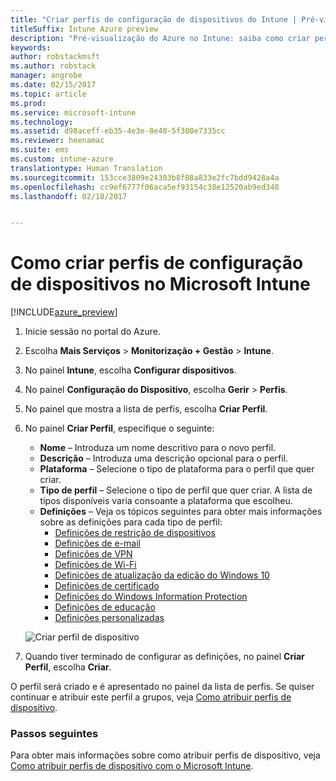 ```yaml
---
title: "Criar perfis de configuração de dispositivos do Intune | Pré-visualização do Azure no Intune"
titleSuffix: Intune Azure preview
description: "Pré-visualização do Azure no Intune: saiba como criar perfis de configuração de dispositivos no Intune."
keywords: 
author: robstackmsft
ms.author: robstack
manager: angrobe
ms.date: 02/15/2017
ms.topic: article
ms.prod: 
ms.service: microsoft-intune
ms.technology: 
ms.assetid: d98aceff-eb35-4e3e-8e40-5f300e7335cc
ms.reviewer: heenamac
ms.suite: ems
ms.custom: intune-azure
translationtype: Human Translation
ms.sourcegitcommit: 153cce3809e24303b8f88a833e2fc7bdd9428a4a
ms.openlocfilehash: cc9ef6777f06aca5ef93154c38e12520ab9ed348
ms.lasthandoff: 02/18/2017


---
```


# <a name="how-to-create-device-configuration-profiles-in-microsoft-intune"></a>Como criar perfis de configuração de dispositivos no Microsoft Intune

[!INCLUDE[azure_preview](../includes/azure_preview.md)]


1. Inicie sessão no portal do Azure.
2. Escolha **Mais Serviços** > **Monitorização + Gestão** > **Intune**.
3. No painel **Intune**, escolha **Configurar dispositivos**.
2. No painel **Configuração do Dispositivo**, escolha **Gerir** > **Perfis**.
2. No painel que mostra a lista de perfis, escolha **Criar Perfil**.
3. No painel **Criar Perfil**, especifique o seguinte:
    - **Nome** – Introduza um nome descritivo para o novo perfil.
    - **Descrição** – Introduza uma descrição opcional para o perfil.
    - **Plataforma** – Selecione o tipo de plataforma para o perfil que quer criar.
    - **Tipo de perfil** – Selecione o tipo de perfil que quer criar. A lista de tipos disponíveis varia consoante a plataforma que escolheu.
    - **Definições** – Veja os tópicos seguintes para obter mais informações sobre as definições para cada tipo de perfil:
        -  [Definições de restrição de dispositivos](/intune-azure/configure-devices/how-to-configure-device-restrictions)
        -  [Definições de e-mail](/intune-azure/configure-devices/how-to-configure-email-settings)
        -  [Definições de VPN](/intune-azure/configure-devices/how-to-configure-vpn-settings)
        -  [Definições de Wi-Fi](/intune-azure/configure-devices/how-to-configure-wi-fi-settings)
        -  [Definições de atualização da edição do Windows 10](/intune-azure/configure-devices/how-to-configure-windows-10-edition-upgrade)
        -  [Definições de certificado](/intune-azure/configure-devices/how-to-configure-certificates)
        -  [Definições do Windows Information Protection](/intune-azure/configure-devices/how-to-configure-windows-information-protection)
        -  [Definições de educação](/intune-azure/configure-devices/education-settings-for-ios.md)
        -  [Definições personalizadas](/intune-azure/configure-devices/how-to-configure-custom-settings)

    ![Criar perfil de dispositivo](./media/create-device-profile.png)
4. Quando tiver terminado de configurar as definições, no painel **Criar Perfil**, escolha **Criar**.

O perfil será criado e é apresentado no painel da lista de perfis.
Se quiser continuar e atribuir este perfil a grupos, veja [Como atribuir perfis de dispositivo](how-to-assign-device-profiles.md).


### <a name="next-steps"></a>Passos seguintes
Para obter mais informações sobre como atribuir perfis de dispositivo, veja [Como atribuir perfis de dispositivo com o Microsoft Intune](/intune-azure/configure-devices/how-to-assign-device-profiles).

